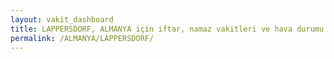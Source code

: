 ```yaml
---
layout: vakit_dashboard
title: LAPPERSDORF, ALMANYA için iftar, namaz vakitleri ve hava durumu - ilçe/eyalet seç
permalink: /ALMANYA/LAPPERSDORF/
---
```


<script type="text/javascript">
  var GLOBAL_COUNTRY = 'ALMANYA';
  var GLOBAL_CITY = 'LAPPERSDORF';
  var GLOBAL_STATE = '';
  var lat = 72;
  var lon = 21;
</script>
